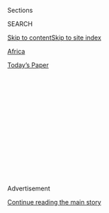 <div id="app">

<div>

<div>

<div>

<div class="NYTAppHideMasthead css-1q2w90k e1suatyy0">

<div class="section css-ui9rw0 e1suatyy2">

<div class="css-eph4ug er09x8g0">

<div class="css-6n7j50">

</div>

<span class="css-1dv1kvn">Sections</span>

<div class="css-10488qs">

<span class="css-1dv1kvn">SEARCH</span>

</div>

[Skip to content](#site-content)[Skip to site
index](#site-index)

</div>

<div id="masthead-section-label" class="css-1wr3we4 eaxe0e00">

[Africa](https://www.nytimes3xbfgragh.onion/section/world/africa)

</div>

<div class="css-10698na e1huz5gh0">

</div>

</div>

<div id="masthead-bar-one" class="section hasLinks css-15hmgas e1csuq9d3">

<div class="css-uqyvli e1csuq9d0">

</div>

<div class="css-1uqjmks e1csuq9d1">

</div>

<div class="css-9e9ivx">

[](https://myaccount.nytimes3xbfgragh.onion/auth/login?response_type=cookie&client_id=vi)

</div>

<div class="css-1bvtpon e1csuq9d2">

[Today’s
Paper](https://www.nytimes3xbfgragh.onion/section/todayspaper)

</div>

</div>

</div>

</div>

<div data-aria-hidden="false">

<div id="site-content" data-role="main">

<div>

<div class="css-1aor85t" style="opacity:0.000000001;z-index:-1;visibility:hidden">

<div class="css-1hqnpie">

<div class="css-epjblv">

<span class="css-17xtcya">[Africa](/section/world/africa)</span><span class="css-x15j1o">|</span><span class="css-fwqvlz">After
13 Years on the Run, a Sudanese Militia Leader Appears in
Court</span>

</div>

<div class="css-k008qs">

<div class="css-1iwv8en">

<span class="css-18z7m18"></span>

<div>

</div>

</div>

<span class="css-1n6z4y">https://nyti.ms/3e8LMYw</span>

<div class="css-1705lsu">

<div class="css-4xjgmj">

<div class="css-4skfbu" data-role="toolbar" data-aria-label="Social Media Share buttons, Save button, and Comments Panel with current comment count" data-testid="share-tools">

  - 
  - 
  - 
  - 
    
    <div class="css-6n7j50">
    
    </div>

  - 

</div>

</div>

</div>

</div>

</div>

</div>

<div class="css-13pd83m">

</div>

<div id="top-wrapper" class="css-1sy8kpn">

<div id="top-slug" class="css-l9onyx">

Advertisement

</div>

[Continue reading the main
story](#after-top)

<div class="ad top-wrapper" style="text-align:center;height:100%;display:block;min-height:250px">

<div id="top" class="place-ad" data-position="top" data-size-key="top">

</div>

</div>

<div id="after-top">

</div>

</div>

<div>

<div id="sponsor-wrapper" class="css-1hyfx7x">

<div id="sponsor-slug" class="css-19vbshk">

Supported by

</div>

[Continue reading the main
story](#after-sponsor)

<div id="sponsor" class="ad sponsor-wrapper" style="text-align:center;height:100%;display:block">

</div>

<div id="after-sponsor">

</div>

</div>

<div class="css-186x18t">

</div>

<div class="css-1vkm6nb ehdk2mb0">

# After 13 Years on the Run, a Sudanese Militia Leader Appears in Court

</div>

A case in the International Criminal Court against Ali Kushayb is the
first to address the mass killings of civilians by Sudan’s armed forces
and government-backed militias in Darfur.

<div class="css-79elbk" data-testid="photoviewer-wrapper">

<div class="css-z3e15g" data-testid="photoviewer-wrapper-hidden">

</div>

<div class="css-1a48zt4 ehw59r15" data-testid="photoviewer-children">

![<span class="css-16f3y1r e13ogyst0" data-aria-hidden="true">The
remains of Chero Kasi village in 2004, a day after it was set ablaze by
janjaweed militiamen in the Darfur region of
Sudan.</span><span class="css-cnj6d5 e1z0qqy90" itemprop="copyrightHolder"><span class="css-1ly73wi e1tej78p0">Credit...</span><span><span>Scott
Nelson/Getty
Images</span></span></span>](https://static01.graylady3jvrrxbe.onion/images/2020/06/15/world/15sudan-icc1/merlin_173554353_b0baadff-cc60-429a-a5af-ccf9ad6aa6c6-articleLarge.jpg?quality=75&auto=webp&disable=upscale)

</div>

</div>

<div class="css-18e8msd">

<div class="css-vp77d3 epjyd6m0">

<div class="css-1baulvz">

By [<span class="css-1baulvz last-byline" itemprop="name">Marlise
Simons</span>](https://www.nytimes3xbfgragh.onion/by/marlise-simons)

</div>

</div>

  - 
    
    <div class="css-ld3wwf e16638kd2">
    
    Published June 15, 2020Updated July 30,
    2020
    
    </div>

  - 
    
    <div class="css-4xjgmj">
    
    <div class="css-pvvomx" data-role="toolbar" data-aria-label="Social Media Share buttons, Save button, and Comments Panel with current comment count" data-testid="share-tools">
    
      - 
      - 
      - 
      - 
        
        <div class="css-6n7j50">
        
        </div>
    
      - 
    
    </div>
    
    </div>

</div>

</div>

<div class="section meteredContent css-1r7ky0e" name="articleBody" itemprop="articleBody">

<div class="css-1fanzo5 StoryBodyCompanionColumn">

<div class="css-53u6y8">

A Sudanese militia leader appeared before the International Criminal
Court on Monday, after 13 years on the run, to face charges of [war
crimes and crimes against
humanity](https://www.nytimes3xbfgragh.onion/2019/12/22/world/africa/sudan-darfur-investigation.html)
committed during the bloody conflict in the [Sudanese region of
Darfu](https://www.nytimes3xbfgragh.onion/2020/07/30/world/middleeast/darfur-sudan.html)r
from 2003 to 2004.

The expected trial of [the militia leader, identified in court documents
as Ali
Kushayb](https://www.nytimes3xbfgragh.onion/2020/06/09/world/africa/ali-kushayb-in-custody.html),
is the first to address the destruction of several hundred villages and
the mass killings of civilians as Sudan’s armed forces and
government-backed militias crushed a rebellion that over the past two
decades has taken an estimated 300,000 lives.

Fatou Bensouda, the court’s chief prosecutor, called Mr. Kushayb’s
detention “pivotal” at the U.N. Security Council last week in discussing
the court’s pursuit of justice for victims of the Darfur conflict and
stressed the court’s “unwavering” commitment to them.

“There should be no escape from justice for perpetrators of the world’s
most serious crimes under international law,” she said.

</div>

</div>

<div class="css-1fanzo5 StoryBodyCompanionColumn">

<div class="css-53u6y8">

The developments are a victory of sorts for an international court that
has been the target of scorn by the United States — which is not a
member of the court — most notably over its efforts to investigate
Americans over potential war crimes in Afghanistan. Last week, Secretary
of State Mike Pompeo called it “a kangaroo court.”

The militia leader surrendered to the authorities in the Central African
Republic last week and asked to be handed over to the International
Criminal Court at its office there, more than a decade after the court
issued a warrant for his arrest.

His apparent motive, according to Sudan’s public prosecutor, was an
attempt to save his life after Sudan issued an arrest warrant for him
last year in the wake of the ouster of the country’s longtime ruler,
[President Omar Hassan
al-Bashir.](https://www.nytimes3xbfgragh.onion/2020/07/30/world/middleeast/darfur-sudan.html)

The warrant charged him with murder, theft, rape and violence against
women. A conviction in Sudan could potentially bring the death penalty,
whereas the maximum punishment at the International Criminal Court is a
life sentence.

For his initial appearance on Monday at the international court in The
Hague, where he arrived last week, he was not brought into the courtroom
because of health precautions related to the coronavirus.

</div>

</div>

<div class="css-1fanzo5 StoryBodyCompanionColumn">

<div class="css-53u6y8">

Instead, he participated via a video link from the court’s jail, telling
the judge that he wanted to be known by his real name, Ali Abd-Al-Rahman
and indicating that he was 70 years old.

After the prosecution read out the charges against him — 50 counts of
war crimes and crimes against humanity — he briefly said, “What I heard
does not apply to me.” He also requested a minute of silence “for all
the victims,” but the judge refused.

He was not asked to enter any plea during the hourlong procedural
hearing.

The case against Mr. Kushayb at the international court focuses on his
activities as a leader of the janjaweed militias, whom Mr. al-Bashir’s
government recruited to crush a rebel movement in the Darfur region.

The prosecution has accused Mr. Kushayb of commanding thousands of
janjaweed in 2003 and 2004, in addition to arming, funding and providing
food and other supplies to them.

</div>

</div>

<div class="css-79elbk" data-testid="photoviewer-wrapper">

<div class="css-z3e15g" data-testid="photoviewer-wrapper-hidden">

</div>

<div class="css-1a48zt4 ehw59r15" data-testid="photoviewer-children">

![<span class="css-16f3y1r e13ogyst0" data-aria-hidden="true">Carrying
firewood at a camp for internally displaced people in Mourni, in West
Darfur, in
2004.</span><span class="css-cnj6d5 e1z0qqy90" itemprop="copyrightHolder"><span class="css-1ly73wi e1tej78p0">Credit...</span><span>Cris
Bouroncle/Agence France-Presse — Getty
Images</span></span>](https://static01.graylady3jvrrxbe.onion/images/2020/06/15/world/15sudan-icc2/merlin_173554368_64acc884-3d47-4d6f-a65a-dd521273e857-articleLarge.jpg?quality=75&auto=webp&disable=upscale)

</div>

</div>

<div class="css-1fanzo5 StoryBodyCompanionColumn">

<div class="css-53u6y8">

The prosecution said in its accusation that Mr. Kushayb had “personally
participated in some of the attacks against civilians” in several towns
“where the killing of civilians, rape, torture and other cruel
treatments occurred.”

Court documents say he also coordinated a campaign that involved
bombings by the Sudanese air force and attacks by other armed units that
joined the militias in carrying out scorched-earth tactics, burning
villages and forcing an estimated 2.7 million people to flee. Many still
live in refugee camps, including in Darfur and across the border in
Chad.

</div>

</div>

<div class="css-1fanzo5 StoryBodyCompanionColumn">

<div class="css-53u6y8">

The International Criminal Court issued arrest warrants for Mr.
al-Bashir in 2009 and 2010 on charges of genocide and multiple
atrocities.

Mr. al-Bashir had traveled abroad despite the warrants from the court,
and avoided arrest until he was overthrown in a military coup in 2019.
He was convicted of corruption in December.

His ouster reawakened hope in The Hague that he would be sent there for
trial. Sudan’s new military-backed government initially remained silent
on the issue, but more recently, amid peace talks with Darfur rebels,
[news
reports](https://www.hrw.org/news/2020/02/12/sudan-opens-door-icc-prosecutions)
said that [senior military
officials](https://apnews.com/c6698024bdd7f1cade89b9b4101d25c1) planned
to hand over Mr. al-Bashir and two other officials wanted by the court.

Ms. Bensouda, who said last week that she had not received direct
confirmation of Khartoum’s intentions, has renewed calls for Sudan to
hand over Mr. al-Bashir; the former ministers Abdel-Rahim Hussein and
Ahmad Harun; and the rebel leader Abdallah Banda.

The arrest of Mr. Kushayb comes against the backdrop of a dispute
between the court and the Trump administration, which said last week
that court officials who participated in investigating possible war
crimes by Americans in Afghanistan would face economic sanctions and
travel restrictions, as would their families.

In response to Mr. Pompeo, the court said in a statement that “these
attacks constitute an escalation and an unacceptable attempt to
interfere with the rule of law and the court’s judicial proceedings.”

It said that “an attack on the I.C.C. also represents an attack against
the interests of victims of atrocity crimes, for many of whom the court
represents the last hope for justice.”

</div>

</div>

<div class="css-1fanzo5 StoryBodyCompanionColumn">

<div class="css-53u6y8">

The exchange came after an attack on the court by Mr. Pompeo in March
drew outrage both at the court and in international legal circles. At
that time, he stunned lawyers in The Hague when he singled out two
senior staff members in the prosecution office and said that they and
others were “putting Americans at risk.”

At the hearing on Monday, the judge set the next hearing for Dec. 7 to
give the prosecution and defense time to prepare their cases. At that
time, the court will decide whether the prosecution has enough evidence
to proceed to trial.

</div>

</div>

<div>

</div>

</div>

<div>

</div>

<div>

</div>

<div>

</div>

<div>

<div id="bottom-wrapper" class="css-1ede5it">

<div id="bottom-slug" class="css-l9onyx">

Advertisement

</div>

[Continue reading the main
story](#after-bottom)

<div id="bottom" class="ad bottom-wrapper" style="text-align:center;height:100%;display:block;min-height:90px">

</div>

<div id="after-bottom">

</div>

</div>

</div>

</div>

</div>

## Site Index

<div>

</div>

## Site Information Navigation

  - [© <span>2020</span> <span>The New York Times
    Company</span>](https://help.nytimes3xbfgragh.onion/hc/en-us/articles/115014792127-Copyright-notice)

<!-- end list -->

  - [NYTCo](https://www.nytco.com/)
  - [Contact
    Us](https://help.nytimes3xbfgragh.onion/hc/en-us/articles/115015385887-Contact-Us)
  - [Work with us](https://www.nytco.com/careers/)
  - [Advertise](https://nytmediakit.com/)
  - [T Brand Studio](http://www.tbrandstudio.com/)
  - [Your Ad
    Choices](https://www.nytimes3xbfgragh.onion/privacy/cookie-policy#how-do-i-manage-trackers)
  - [Privacy](https://www.nytimes3xbfgragh.onion/privacy)
  - [Terms of
    Service](https://help.nytimes3xbfgragh.onion/hc/en-us/articles/115014893428-Terms-of-service)
  - [Terms of
    Sale](https://help.nytimes3xbfgragh.onion/hc/en-us/articles/115014893968-Terms-of-sale)
  - [Site
    Map](https://spiderbites.nytimes3xbfgragh.onion)
  - [Help](https://help.nytimes3xbfgragh.onion/hc/en-us)
  - [Subscriptions](https://www.nytimes3xbfgragh.onion/subscription?campaignId=37WXW)

</div>

</div>

</div>

</div>

